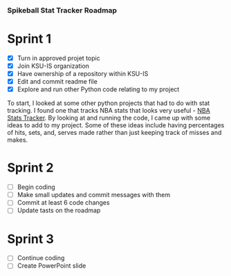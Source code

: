 ### Spikeball Stat Tracker Roadmap
# Sprint 1
- [x] Turn in approved projet topic
- [x] Join KSU-IS organization
- [x] Have ownership of a repository within KSU-IS
- [x] Edit and commit readme file
- [x] Explore and run other Python code relating to my project

To start, I looked at some other python projects that had to do with stat tracking. I found one that tracks NBA stats that looks very useful - [NBA Stats Tracker](https://github.com/dblackrun/nba-stats-tracking).
By looking at and running the code, I came up with some ideas to add to my project. Some of these ideas include having percentages of hits, sets, and, serves made rather than just keeping track of misses and makes.

# Sprint 2
- [ ] Begin coding
- [ ] Make small updates and commit messages with them
- [ ] Commit at least 6 code changes
- [ ] Update tasts on the roadmap

# Sprint 3
- [ ] Continue coding
- [ ] Create PowerPoint slide
